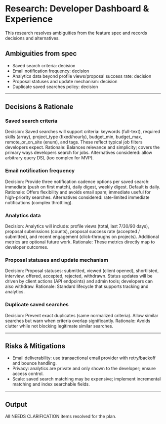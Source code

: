 # Research: Developer Dashboard & Experience

This research resolves ambiguities from the feature spec and records decisions and alternatives.

## Ambiguities from spec
- Saved search criteria: decision
- Email notification frequency: decision
- Analytics data beyond profile views/proposal success rate: decision
- Proposal statuses and update mechanism: decision
- Duplicate saved searches policy: decision

---

## Decisions & Rationale

### Saved search criteria
Decision: Saved searches will support criteria: keywords (full-text), required skills (array), project_type (fixed/hourly), budget_min, budget_max, remote_or_on_site (enum), and tags. These reflect typical job filters developers expect.
Rationale: Balances relevance and simplicity; covers the primary ways developers search for jobs.
Alternatives considered: allow arbitrary query DSL (too complex for MVP).

### Email notification frequency
Decision: Provide three notification cadence options per saved search: immediate (push on first match), daily digest, weekly digest. Default is daily.
Rationale: Offers flexibility and avoids email spam; immediate useful for high-priority searches.
Alternatives considered: rate-limited immediate notifications (complex throttling).

### Analytics data
Decision: Analytics will include: profile views (total, last 7/30/90 days), proposal submissions (counts), proposal success rate (accepted / submitted), and recent engagement (click-throughs on projects). Additional metrics are optional future work.
Rationale: These metrics directly map to developer outcomes.

### Proposal statuses and update mechanism
Decision: Proposal statuses: submitted, viewed (client opened), shortlisted, interview, offered, accepted, rejected, withdrawn. Status updates will be driven by client actions (API endpoints) and admin tools; developers can also withdraw.
Rationale: Standard lifecycle that supports tracking and analytics.

### Duplicate saved searches
Decision: Prevent exact duplicates (same normalized criteria). Allow similar searches but warn when criteria overlap significantly.
Rationale: Avoids clutter while not blocking legitimate similar searches.

---

## Risks & Mitigations
- Email deliverability: use transactional email provider with retry/backoff and bounce handling.
- Privacy: analytics are private and only shown to the developer; ensure access control.
- Scale: saved search matching may be expensive; implement incremental matching and index searchable fields.

---

## Output
All NEEDS CLARIFICATION items resolved for the plan.
